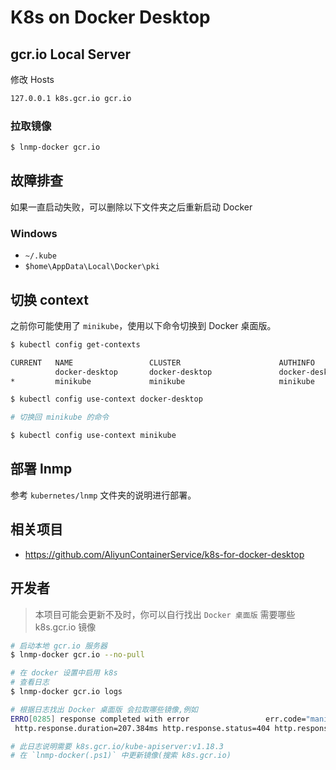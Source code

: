 # K8s on Docker Desktop

## gcr.io Local Server

修改 Hosts

```bash
127.0.0.1 k8s.gcr.io gcr.io
```

### 拉取镜像

```bash
$ lnmp-docker gcr.io
```

## 故障排查

如果一直启动失败，可以删除以下文件夹之后重新启动 Docker

### Windows

* `~/.kube`
* `$home\AppData\Local\Docker\pki`

## 切换 context

之前你可能使用了 `minikube`，使用以下命令切换到 Docker 桌面版。

```bash
$ kubectl config get-contexts

CURRENT   NAME                 CLUSTER                      AUTHINFO             NAMESPACE
          docker-desktop       docker-desktop               docker-desktop
*         minikube             minikube                     minikube

$ kubectl config use-context docker-desktop

# 切换回 minikube 的命令

$ kubectl config use-context minikube
```

## 部署 lnmp

参考 `kubernetes/lnmp` 文件夹的说明进行部署。

## 相关项目

* https://github.com/AliyunContainerService/k8s-for-docker-desktop

## 开发者

> 本项目可能会更新不及时，你可以自行找出 `Docker 桌面版` 需要哪些 k8s.gcr.io 镜像

```bash
# 启动本地 gcr.io 服务器
$ lnmp-docker gcr.io --no-pull

# 在 docker 设置中启用 k8s
# 查看日志
$ lnmp-docker gcr.io logs

# 根据日志找出 Docker 桌面版 会拉取哪些镜像,例如
ERRO[0285] response completed with error                 err.code="manifest unknown" err.detail="unknown tag=v1.18.3" err.message="manifest unknown" go.version=go1.11.2 http.request.host=k8s.gcr.io http.request.id=ec12c017-08cf-46cc-8780-22c351d8712b http.request.method=GET http.request.remoteaddr="172.17.0.1:37926" http.request.uri="/v2/kube-apiserver/manifests/v1.18.3" http.request.useragent="docker/19.03.12 go/go1.13.10 git-commit/48a66213fe kernel/5.8.0-rc3-microsoft-standard os/linux arch/amd64 UpstreamClient(Go-http-client/1.1)" http.response.contenttype="application/json; charset=utf-8"
 http.response.duration=207.384ms http.response.status=404 http.response.written=97 vars.name=kube-apiserver vars.reference=v1.18.3

# 此日志说明需要 k8s.gcr.io/kube-apiserver:v1.18.3
# 在 `lnmp-docker(.ps1)` 中更新镜像(搜索 k8s.gcr.io)
```

